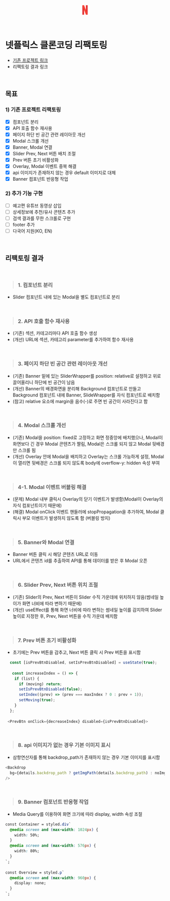 <br>

<p align="center">
<img src="./public/assets/logo.png">
</p>

<br>

# 넷플릭스 클론코딩 리팩토링

- [기존 프로젝트 링크](https://rigood.github.io/netflix)
- 리팩토링 결과 링크

<br>

## 목표

### 1) 기존 프로젝트 리팩토링

- [x] 컴포넌트 분리
- [x] API 호출 함수 재사용
- [x] 페이지 하단 빈 공간 관련 레이아웃 개선
- [x] Modal 스크롤 개선
- [x] Banner, Modal 연결
- [x] Slider Prev, Next 버튼 배치 조절
- [x] Prev 버튼 초기 비활성화
- [x] Overlay, Modal 이벤트 중복 해결
- [x] api 이미지가 존재하지 않는 경우 default 이미지로 대체
- [x] Banner 컴포넌트 반응형 작업

### 2) 추가 기능 구현

- [ ] 예고편 유튜브 동영상 삽입
- [ ] 상세정보에 추천/유사 콘텐츠 추가
- [ ] 검색 결과를 무한 스크롤로 구현
- [ ] footer 추가
- [ ] 다국어 지원(KO, EN)

<br>

## 리팩토링 결과

<br>

> ### 1. 컴포넌트 분리

- Slider 컴포넌트 내에 있는 Modal을 별도 컴포넌트로 분리

<br>

> ### 2. API 호출 함수 재사용

- (기존) 섹션, 카테고리마다 API 호출 함수 생성
  <br>
- (개선) URL에 섹션, 카테고리 parameter를 추가하여 함수 재사용

<br>

> ### 3. 페이지 하단 빈 공간 관련 레이아웃 개선

- (기존) Banner 밑에 있는 SliderWrapper를 position: relative로 설정하고 위로 끌어올리니 하단에 빈 공간이 남음
  <br>
- (개선) Banner의 배경화면을 분리해 Background 컴포넌트로 만들고 Background 컴포넌트 내에 Banner, SlideWrapper를 자식 컴포넌트로 배치함
  <br>
- (참고) relative 요소에 margin을 음수(-)로 주면 빈 공간이 사라진다고 함

<br>

> ### 4. Modal 스크롤 개선

- (기존) Modal을 position: fixed로 고정하고 화면 정중앙에 배치했으나, Modal이 화면보다 긴 경우 Modal 콘텐츠가 짤림, Modal은 스크롤 되지 않고 Modal 뒷배경만 스크롤 됨
  <br>
- (개선) Overlay 안에 Modal을 배치하고 Overlay는 스크롤 가능하게 설정, Modal이 열리면 뒷배경은 스크롤 되지 않도록 body에 overflow-y: hidden 속성 부여

<br>

> ### 4-1. Modal 이벤트 버블링 해결

- (문제) Modal 내부 클릭시 Overlay의 닫기 이벤트가 발생함(Modal이 Overlay의 자식 컴포넌트이기 때문에)
  <br>
- (해결) Modal onClick 이벤트 핸들러에 stopPropagation을 추가하여, Modal 클릭시 부모 이벤트가 발생하지 않도록 함 (버블링 방지)

<br>

> ### 5. Banner와 Modal 연결

- Banner 버튼 클릭 시 해당 콘텐츠 URL로 이동
  <br>
- URL에서 콘텐츠 id를 추출하여 API를 통해 데이터를 받은 후 Modal 오픈

<br>

> ### 6. Slider Prev, Next 버튼 위치 조절

- (기존) Slider의 Prev, Next 버튼이 Slider 수직 가운데에 위치하지 않음(썸네일 높이가 화면 너비에 따라 변하기 때문에)
  <br>
- (개선) useEffect를 통해 화면 너비에 따라 변하는 썸네일 높이를 감지하여 Slider 높이로 지정한 후, Prev, Next 버튼을 수직 가운데 배치함

<br>

> ### 7. Prev 버튼 초기 비활성화

- 초기에는 Prev 버튼을 감추고, Next 버튼 클릭 시 Prev 버튼을 표시함

```javascript
  const [isPrevBtnDisabled, setIsPrevBtnDisabled] = useState(true);

   const increaseIndex = () => {
    if (list) {
      if (moving) return;
      setIsPrevBtnDisabled(false);
      setIndex((prev) => (prev === maxIndex ? 0 : prev + 1));
      setMoving(true);
    }
  };

 <PrevBtn onClick={decreaseIndex} disabled={isPrevBtnDisabled}>
```

<br>

> ### 8. api 이미지가 없는 경우 기본 이미지 표시

- 삼항연산자를 통해 backdrop_path가 존재하지 않는 경우 기본 이미지를 표시함

```javascript
<Backdrop
  bg={details.backdrop_path ? getImgPath(details.backdrop_path) : noImg}
/>
```

<br>

> ### 9. Banner 컴포넌트 반응형 작업

- Media Query를 이용하여 화면 크기에 따라 display, width 속성 조절

```css
const Container = styled.div`
  @media screen and (max-width: 1024px) {
    width: 50%;
  }
  @media screen and (max-width: 576px) {
    width: 80%;
  }
`;

const Overview = styled.p`
  @media screen and (max-width: 960px) {
    display: none;
  }
`;
```
